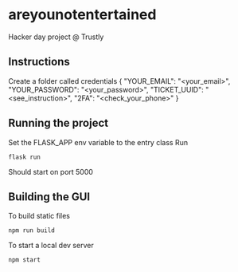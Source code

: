 # areyounotentertained
Hacker day project @ Trustly


## Instructions
Create a folder called credentials
{
  "YOUR_EMAIL": "<your_email>",
  "YOUR_PASSWORD": "<your_password>",
  "TICKET_UUID": "<see_instruction>",
  "2FA": "<check_your_phone>"
}
## Running the project
Set the FLASK_APP env variable to the entry class
Run

```
flask run
```
Should start on port 5000

## Building the GUI
To build static files

```
npm run build
```
To start a local dev server
```
npm start
```